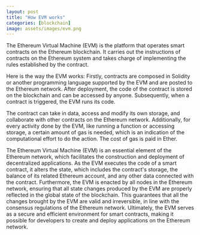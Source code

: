 ```yaml
---
layout: post
title: "How EVM works"
categories: [blockchain]
image: assets/images/evm.png
---
```

The Ethereum Virtual Machine (EVM) is the platform that operates smart contracts on the Ethereum blockchain. It carries out the instructions of contracts on the Ethereum system and takes charge of implementing the rules established by the contract. 

Here is the way the EVM works:
Firstly, contracts are composed in Solidity or another programming language supported by the EVM and are posted to the Ethereum network. After deployment, the code of the contract is stored on the blockchain and can be accessed by anyone. Subsequently, when a contract is triggered, the EVM runs its code.
 
The contract can take in data, access and modify its own storage, and collaborate with other contracts on the Ethereum network. Additionally, for every activity done by the EVM, like running a function or accessing storage, a certain amount of gas is needed, which is an indication of the computational effort to do the action. The cost of gas is paid in Ether.

The Ethereum Virtual Machine (EVM) is an essential element of the Ethereum network, which facilitates the construction and deployment of decentralized applications. 
As the EVM executes the code of a smart contract, it alters the state, which includes the contract's storage, the balance of its related Ethereum account, and any other data connected with the contract. 
Furthermore, the EVM is enacted by all nodes in the Ethereum network, ensuring that all state changes produced by the EVM are properly reflected in the global state of the blockchain. 
This guarantees that all the changes brought by the EVM are valid and irreversible, in line with the consensus regulations of the Ethereum network. Ultimately, the EVM serves as a secure and efficient environment for smart contracts, making it possible for developers to create and deploy applications on the Ethereum network.
